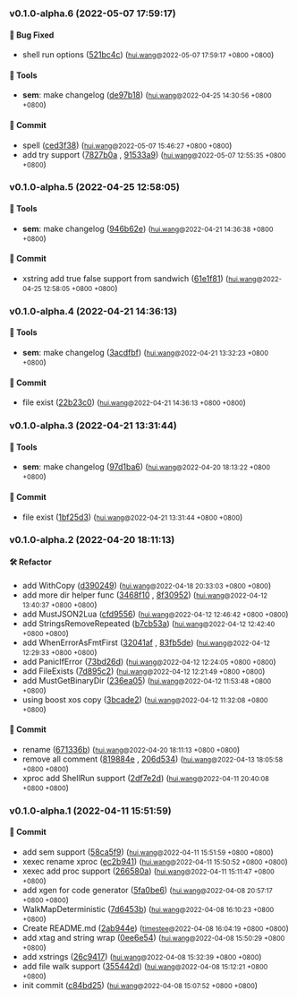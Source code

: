 ### v0.1.0-alpha.6 (2022-05-07 17:59:17)

#### 🐛  Bug Fixed
  * shell run options ([521bc4c](https://github.com/sandwich-go/boost/commit/521bc4ced1b9f7f396cf9fe26963938800ee1e39)) (<small>[hui.wang](hui.wang@funplus.com)@2022-05-07 17:59:17 &#43;0800 &#43;0800</small>)

#### 🤖  Tools
  * **sem**: make changelog ([de97b18](https://github.com/sandwich-go/boost/commit/de97b18587ade483d4c25d9e06464b1037c0d273)) (<small>[hui.wang](hui.wang@funplus.com)@2022-04-25 14:30:56 &#43;0800 &#43;0800</small>)

#### 💪  Commit
  * spell ([ced3f38](https://github.com/sandwich-go/boost/commit/ced3f381cc5937e3194b6b69fc3d04f7a891a9ac)) (<small>[hui.wang](hui.wang@funplus.com)@2022-05-07 15:46:27 &#43;0800 &#43;0800</small>)
  * add try support ([7827b0a](https://github.com/sandwich-go/boost/commit/7827b0a2561b4d82ba70fb18a29b1a47ed0a2522) , [91533a9](https://github.com/sandwich-go/boost/commit/91533a9c185f3e115e4d25a3301f666d9e6a0b0c)) (<small>[hui.wang](hui.wang@funplus.com)@2022-05-07 12:55:35 &#43;0800 &#43;0800</small>)

### v0.1.0-alpha.5 (2022-04-25 12:58:05)

#### 🤖  Tools
  * **sem**: make changelog ([946b62e](https://github.com/sandwich-go/boost/commit/946b62eb5fa919e574b4a051b10de8ec186469fd)) (<small>[hui.wang](hui.wang@funplus.com)@2022-04-21 14:36:38 &#43;0800 &#43;0800</small>)

#### 💪  Commit
  * xstring add true false support from sandwich ([61e1f81](https://github.com/sandwich-go/boost/commit/61e1f813a8efa904f063b7134256096ae34e63f4)) (<small>[hui.wang](hui.wang@funplus.com)@2022-04-25 12:58:05 &#43;0800 &#43;0800</small>)

### v0.1.0-alpha.4 (2022-04-21 14:36:13)

#### 🤖  Tools
  * **sem**: make changelog ([3acdfbf](https://github.com/sandwich-go/boost/commit/3acdfbfdb563497bca1dff6324f0339554b77a10)) (<small>[hui.wang](hui.wang@funplus.com)@2022-04-21 13:32:23 &#43;0800 &#43;0800</small>)

#### 💪  Commit
  * file exist ([22b23c0](https://github.com/sandwich-go/boost/commit/22b23c030ee4993945624683738b18b9540f031e)) (<small>[hui.wang](hui.wang@funplus.com)@2022-04-21 14:36:13 &#43;0800 &#43;0800</small>)

### v0.1.0-alpha.3 (2022-04-21 13:31:44)

#### 🤖  Tools
  * **sem**: make changelog ([97d1ba6](https://github.com/sandwich-go/boost/commit/97d1ba636c63ae43754e7df8e27e04a803fae205)) (<small>[hui.wang](hui.wang@funplus.com)@2022-04-20 18:13:22 &#43;0800 &#43;0800</small>)

#### 💪  Commit
  * file exist ([1bf25d3](https://github.com/sandwich-go/boost/commit/1bf25d3434bc228eddcfe82461e5814949776f4f)) (<small>[hui.wang](hui.wang@funplus.com)@2022-04-21 13:31:44 &#43;0800 &#43;0800</small>)

### v0.1.0-alpha.2 (2022-04-20 18:11:13)

#### 🛠  Refactor
  * add  WithCopy ([d390249](https://github.com/sandwich-go/boost/commit/d390249e6ec95ece834a90f753c589c3ce4f3697)) (<small>[hui.wang](hui.wang@funplus.com)@2022-04-18 20:33:03 &#43;0800 &#43;0800</small>)
  * add more dir helper func ([3468f10](https://github.com/sandwich-go/boost/commit/3468f10a0492518f6984e49b7640ef0f78fd3e3f) , [8f30952](https://github.com/sandwich-go/boost/commit/8f30952c6c9362b2fa510aa32b13e2eed5b7884d)) (<small>[hui.wang](hui.wang@funplus.com)@2022-04-12 13:40:37 &#43;0800 &#43;0800</small>)
  * add MustJSON2Lua ([cfd9556](https://github.com/sandwich-go/boost/commit/cfd9556d5501d37835049a46ed34ea5303aa917b)) (<small>[hui.wang](hui.wang@funplus.com)@2022-04-12 12:46:42 &#43;0800 &#43;0800</small>)
  * add StringsRemoveRepeated ([b7cb53a](https://github.com/sandwich-go/boost/commit/b7cb53a69e68fde0b2299a19d800f903d8e91ffc)) (<small>[hui.wang](hui.wang@funplus.com)@2022-04-12 12:42:40 &#43;0800 &#43;0800</small>)
  * add WhenErrorAsFmtFirst ([32041af](https://github.com/sandwich-go/boost/commit/32041af70ebb540a5f0bb0027cad81a5bdfd956c) , [83fb5de](https://github.com/sandwich-go/boost/commit/83fb5def4dd70081ac7c40c730f9b5e4b63b0035)) (<small>[hui.wang](hui.wang@funplus.com)@2022-04-12 12:29:33 &#43;0800 &#43;0800</small>)
  * add PanicIfError ([73bd26d](https://github.com/sandwich-go/boost/commit/73bd26db6f43fa2fa97822f0dfcca48ee3c8e1d2)) (<small>[hui.wang](hui.wang@funplus.com)@2022-04-12 12:24:05 &#43;0800 &#43;0800</small>)
  * add FileExists ([7d895c2](https://github.com/sandwich-go/boost/commit/7d895c20f2975437f9f4ecbd6e0055ebacdac163)) (<small>[hui.wang](hui.wang@funplus.com)@2022-04-12 12:21:49 &#43;0800 &#43;0800</small>)
  * add MustGetBinaryDir ([236ea05](https://github.com/sandwich-go/boost/commit/236ea05bdf270065e567f2c0e77a3a47180b3905)) (<small>[hui.wang](hui.wang@funplus.com)@2022-04-12 11:53:48 &#43;0800 &#43;0800</small>)
  * using boost xos copy ([3bcade2](https://github.com/sandwich-go/boost/commit/3bcade2bc557c16706f3c8a1bb70eafb1a2b2e5a)) (<small>[hui.wang](hui.wang@funplus.com)@2022-04-12 11:32:08 &#43;0800 &#43;0800</small>)

#### 💪  Commit
  * rename ([671336b](https://github.com/sandwich-go/boost/commit/671336b85139a463049dd7e57a565cf2c3b2b3ef)) (<small>[hui.wang](hui.wang@funplus.com)@2022-04-20 18:11:13 &#43;0800 &#43;0800</small>)
  * remove all comment ([819884e](https://github.com/sandwich-go/boost/commit/819884ed3836bb7410435bc4a993dc69fde4d954) , [206d534](https://github.com/sandwich-go/boost/commit/206d534e7fee05cd9ece69585b1bc8b982db2100)) (<small>[hui.wang](hui.wang@funplus.com)@2022-04-13 18:05:58 &#43;0800 &#43;0800</small>)
  * xproc add ShellRun support ([2df7e2d](https://github.com/sandwich-go/boost/commit/2df7e2d67502733b97caaaf6843859de83b9cbe7)) (<small>[hui.wang](hui.wang@funplus.com)@2022-04-11 20:40:08 &#43;0800 &#43;0800</small>)

### v0.1.0-alpha.1 (2022-04-11 15:51:59)

#### 💪  Commit
  * add sem support ([58ca5f9](https://github.com/sandwich-go/boost/commit/58ca5f9616323db95f04a9a40e00dffa61496964)) (<small>[hui.wang](hui.wang@funplus.com)@2022-04-11 15:51:59 &#43;0800 &#43;0800</small>)
  * xexec rename xproc ([ec2b941](https://github.com/sandwich-go/boost/commit/ec2b941dac6a3fd69a28969e4dd248a24a0e972a)) (<small>[hui.wang](hui.wang@funplus.com)@2022-04-11 15:50:52 &#43;0800 &#43;0800</small>)
  * xexec add proc support ([266580a](https://github.com/sandwich-go/boost/commit/266580ac14d7ef743d06793c53591d911720ab9a)) (<small>[hui.wang](hui.wang@funplus.com)@2022-04-11 15:11:47 &#43;0800 &#43;0800</small>)
  * add xgen for code generator ([5fa0be6](https://github.com/sandwich-go/boost/commit/5fa0be65e6fb132101a591c2d7ed2f68c6318e60)) (<small>[hui.wang](hui.wang@funplus.com)@2022-04-08 20:57:17 &#43;0800 &#43;0800</small>)
  * WalkMapDeterministic ([7d6453b](https://github.com/sandwich-go/boost/commit/7d6453b6c30c7471feb5f932cfb4b037bd495583)) (<small>[hui.wang](hui.wang@funplus.com)@2022-04-08 16:10:23 &#43;0800 &#43;0800</small>)
  * Create README.md ([2ab944e](https://github.com/sandwich-go/boost/commit/2ab944e0d1156259327cf09d9c1988dad5e948de)) (<small>[timestee](19310233&#43;timestee@users.noreply.github.com)@2022-04-08 16:04:19 &#43;0800 &#43;0800</small>)
  * add xtag and string wrap ([0ee6e54](https://github.com/sandwich-go/boost/commit/0ee6e54adfacc3ce25d8123468d48bf4f812b47d)) (<small>[hui.wang](hui.wang@funplus.com)@2022-04-08 15:50:29 &#43;0800 &#43;0800</small>)
  * add xstrings ([26c9417](https://github.com/sandwich-go/boost/commit/26c94175960d2623f70c1b60824dac52161e8202)) (<small>[hui.wang](hui.wang@funplus.com)@2022-04-08 15:32:39 &#43;0800 &#43;0800</small>)
  * add file walk support ([355442d](https://github.com/sandwich-go/boost/commit/355442deac30f41cc3c5ffbd4d6257b29f48cfc3)) (<small>[hui.wang](hui.wang@funplus.com)@2022-04-08 15:12:21 &#43;0800 &#43;0800</small>)
  * init commit ([c84bd25](https://github.com/sandwich-go/boost/commit/c84bd2539d610b359ededaf6b080ad25ca376a79)) (<small>[hui.wang](hui.wang@funplus.com)@2022-04-08 15:07:52 &#43;0800 &#43;0800</small>)



